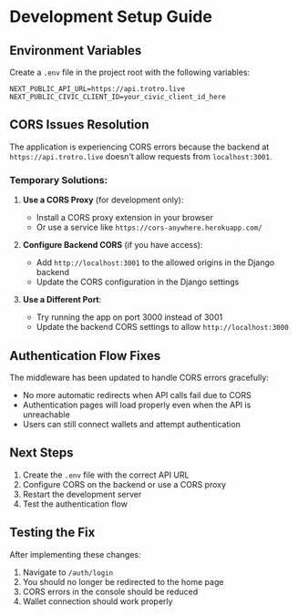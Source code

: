 # Development Setup Guide

## Environment Variables

Create a `.env` file in the project root with the following variables:

```env
NEXT_PUBLIC_API_URL=https://api.trotro.live
NEXT_PUBLIC_CIVIC_CLIENT_ID=your_civic_client_id_here
```

## CORS Issues Resolution

The application is experiencing CORS errors because the backend at `https://api.trotro.live` doesn't allow requests from `localhost:3001`. 

### Temporary Solutions:

1. **Use a CORS Proxy** (for development only):
   - Install a CORS proxy extension in your browser
   - Or use a service like `https://cors-anywhere.herokuapp.com/`

2. **Configure Backend CORS** (if you have access):
   - Add `http://localhost:3001` to the allowed origins in the Django backend
   - Update the CORS configuration in the Django settings

3. **Use a Different Port**:
   - Try running the app on port 3000 instead of 3001
   - Update the backend CORS settings to allow `http://localhost:3000`

## Authentication Flow Fixes

The middleware has been updated to handle CORS errors gracefully:
- No more automatic redirects when API calls fail due to CORS
- Authentication pages will load properly even when the API is unreachable
- Users can still connect wallets and attempt authentication

## Next Steps

1. Create the `.env` file with the correct API URL
2. Configure CORS on the backend or use a CORS proxy
3. Restart the development server
4. Test the authentication flow

## Testing the Fix

After implementing these changes:
1. Navigate to `/auth/login`
2. You should no longer be redirected to the home page
3. CORS errors in the console should be reduced
4. Wallet connection should work properly 